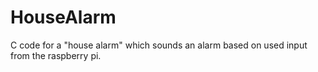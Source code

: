 # HouseAlarm
C code for a "house alarm" which sounds an alarm based on used input from the raspberry pi.
